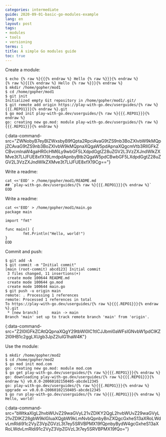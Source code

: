 ```yaml
---
categories: intermediate
guide: 2020-09-01-basic-go-modules-example
lang: en
layout: post
tags:
- modules
- tools
- versioning
terms: 1
title: A simple Go modules guide
toc: true
---
```


Create a module:

```.term1
$ echo {% raw %}{{{% endraw %} Hello {% raw %}}}{% endraw %}
{% raw %}{{{% endraw %} Hello {% raw %}}}{% endraw %}
$ mkdir /home/gopher/mod1
$ cd /home/gopher/mod1
$ git init
Initialized empty Git repository in /home/gopher/mod1/.git/
$ git remote add origin https://play-with-go.dev/userguides/{% raw %}{{{.REPO1}}}{% endraw %}.git
$ go mod init play-with-go.dev/userguides/{% raw %}{{{.REPO1}}}{% endraw %}
go: creating new go.mod: module play-with-go.dev/userguides/{% raw %}{{{.REPO1}}}{% endraw %}
```
{:data-command-src="ZWNobyB7eyBIZWxsbyB9fQpta2RpciAvaG9tZS9nb3BoZXIvbW9kMQpjZCAvaG9tZS9nb3BoZXIvbW9kMQpnaXQgaW5pdApnaXQgcmVtb3RlIGFkZCBvcmlnaW4gaHR0cHM6Ly9wbGF5LXdpdGgtZ28uZGV2L3VzZXJndWlkZXMve3t7LlJFUE8xfX19LmdpdApnbyBtb2QgaW5pdCBwbGF5LXdpdGgtZ28uZGV2L3VzZXJndWlkZXMve3t7LlJFUE8xfX19Cg=="}

Write a readme:

```.term1
cat <<'EOD' > /home/gopher/mod1/README.md
## `play-with-go.dev/userguides/{% raw %}{{{.REPO1}}}{% endraw %}`
EOD
```

Write a readme:

```.term1
cat <<'EOD' > /home/gopher/mod1/main.go
package main

import "fmt"

func main() {
        fmt.Println("Hello, world!")
}
EOD
```

Commit and push:

```.term1
$ git add -A
$ git commit -m "Initial commit"
[main (root-commit) abcd123] Initial commit
 3 files changed, 11 insertions(+)
 create mode 100644 README.md
 create mode 100644 go.mod
 create mode 100644 main.go
$ git push -u origin main
remote: . Processing 1 references        
remote: Processed 1 references in total        
To https://play-with-go.dev/userguides/{% raw %}{{{.REPO1}}}{% endraw %}.git
 * [new branch]      main -> main
Branch 'main' set up to track remote branch 'main' from 'origin'.
```
{:data-command-src="Z2l0IGFkZCAtQQpnaXQgY29tbWl0IC1tICJJbml0aWFsIGNvbW1pdCIKZ2l0IHB1c2ggLXUgb3JpZ2luIG1haW4K"}

Use the module:

```.term1
$ mkdir /home/gopher/mod2
$ cd /home/gopher/mod2
$ go mod init mod.com
go: creating new go.mod: module mod.com
$ go get play-with-go.dev/userguides/{% raw %}{{{.REPO1}}}{% endraw %}
go: downloading play-with-go.dev/userguides/{% raw %}{{{.REPO1}}}{% endraw %} v0.0.0-20060102150405-abcde12345
go: play-with-go.dev/userguides/{% raw %}{{{.REPO1}}}{% endraw %} upgrade => v0.0.0-20060102150405-abcde12345
$ go run play-with-go.dev/userguides/{% raw %}{{{.REPO1}}}{% endraw %}
Hello, world!
```
{:data-command-src="bWtkaXIgL2hvbWUvZ29waGVyL21vZDIKY2QgL2hvbWUvZ29waGVyL21vZDIKZ28gbW9kIGluaXQgbW9kLmNvbQpnbyBnZXQgcGxheS13aXRoLWdvLmRldi91c2VyZ3VpZGVzL3t7ey5SRVBPMX19fQpnbyBydW4gcGxheS13aXRoLWdvLmRldi91c2VyZ3VpZGVzL3t7ey5SRVBPMX19fQo="}

<script>let pageGuide="2020-09-01-basic-go-modules-example"; let pageLanguage="en"; let pageScenario="go115";</script>
